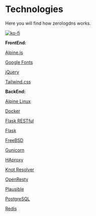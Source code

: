 # Technologies
Here you will find how zerologdns works.

[![ko-fi](https://ko-fi.com/img/githubbutton_sm.svg)](https://ko-fi.com/I3I5BWJ0K)


**FrontEnd:**

[Alpine.js](https://alpinejs.dev/)

[Google Fonts](https://fonts.google.com/)

[jQuery](https://jquery.com/)

[Tailwind.css](https://tailwindcss.com/)

**BackEnd:**

[Alpine Linux](https://github.com/alpinelinux)

[Docker](https://www.docker.com/)

[Flask RESTful](https://flask-restful.readthedocs.io/en/latest/)

[Flask](https://pypi.org/project/Flask/)

[FreeBSD](https://www.freebsd.org/)

[Gunicorn](https://github.com/benoitc/gunicorn)

[HAproxy](https://github.com/haproxy/haproxy)

[Knot Resolver](https://www.knot-resolver.cz/)

[OpenResty](https://github.com/openresty/)

[Plausible](https://github.com/plausible/)

[PostgreSQL](https://github.com/postgres)

[Redis](https://github.com/redis)
